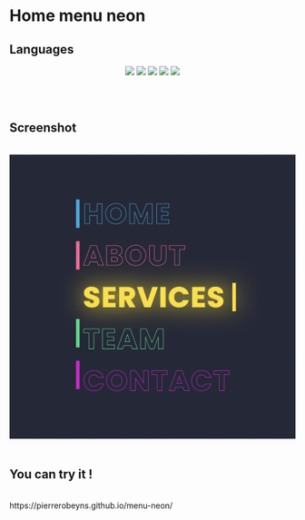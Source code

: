 <h1>Home menu neon</h1>

<h2>Languages</h2>

<p align="center">
  <img src="https://img.shields.io/badge/HTML5-E34F26?style=for-the-badge&logo=html5&logoColor=white">
  <img src="https://img.shields.io/badge/CSS3-1572B6?style=for-the-badge&logo=css3&logoColor=white">
  <img src="https://img.shields.io/badge/Git-E34F26?style=for-the-badge&logo=git&logoColor=white">
  <img src="https://img.shields.io/badge/GitHub-100000?style=for-the-badge&logo=github&logoColor=white">
  <img src="https://img.shields.io/badge/Markdown-000000?style=for-the-badge&logo=markdown&logoColor=white">
</p>
<br>
<br>

<h2>Screenshot</h2>
<br>
<img src="./assets/images/capture.png">
<br>
<br>
<h2>You can try it !</h2>
<br>
https://pierrerobeyns.github.io/menu-neon/
